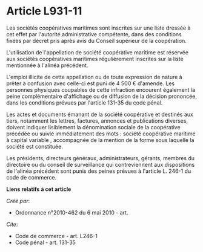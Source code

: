 # Article L931-11

Les sociétés coopératives maritimes sont inscrites sur une liste dressée à cet effet par l'autorité administrative
compétente, dans des conditions fixées par décret pris après avis du Conseil supérieur de la coopération.

L'utilisation de l'appellation de  société coopérative maritime  est réservée aux sociétés coopératives maritimes
régulièrement inscrites sur la liste mentionnée à l'alinéa précédent.

L'emploi illicite de cette appellation ou de toute expression de nature à prêter à confusion avec celle-ci est puni de 4 500
€ d'amende. Les personnes physiques coupables de cette infraction encourent également la peine complémentaire d'affichage ou
de diffusion de la décision prononcée, dans les conditions prévues par l'article 131-35 du code pénal. 

Les actes et documents émanant de la société coopérative et destinés aux tiers, notamment les lettres, factures, annonces et
publications diverses, doivent indiquer lisiblement la dénomination sociale de la coopérative précédée ou suivie
immédiatement des mots :  société coopérative maritime à capital variable , accompagnée de la mention de la forme sous
laquelle la société est constituée. 

Les présidents, directeurs généraux, administrateurs, gérants, membres du directoire ou du conseil de surveillance qui
contreviennent aux dispositions de l'alinéa précédent sont punis des peines prévues à l'article L. 246-1 du code de commerce.

**Liens relatifs à cet article**

_Créé par_:

  - Ordonnance n°2010-462 du 6 mai 2010 - art.

_Cite_:

  - Code de commerce - art. L246-1
  - Code pénal - art. 131-35
